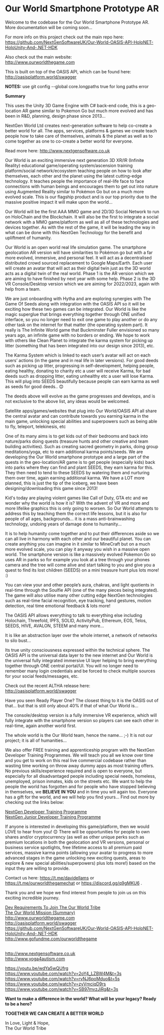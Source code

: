 # Our World Smartphone Prototype AR

Welcome to the codebase for the Our World Smartphone Prototype AR. More documentation will be coming soon...

For more info on this project check out the main repo here:<br>
https://github.com/NextGenSoftwareUK/Our-World-OASIS-API-HoloNET-HoloUnity-And-.NET-HDK

Also check out the main website:<br>
http://www.ourworldthegame.com

This is built on top of the OASIS API, which can be found here:<br>
http://oasisplatform.world/swagger


**NOTES:** use git config --global core.longpaths true for long paths error

**Summary**

This uses the Unity 3D Game Engine with C# back-end code, this is a geo-location AR game similar to Pokemon Go but much more evolved and has been in R&D, planning, design phase since 2013...

NextGen World Ltd creates next-generation software to help co-create a better world for all. The apps, services, platforms & games we create teach people how to take care of themselves, animals & the planet as well as to come together as one to co-create a better world for everyone.

Read more here:
http://www.nextgensoftware.co.uk 

Our World is an exciting immersive next generation 3D XR/IR (Infinite Reality) educational game/operating system/ascension training platform/social network/ecosystem teaching people on how to look after themselves, each other and the planet using the latest cutting-edge technology. It teaches people the importance of real-life face to face connections with human beings and encourages them to get out into nature using Augmented Reality similar to Pokémon Go but on a much more evolved scale. This is our flagship product and is our top priority due to the massive positive impact it will make upon the world...

Our World will be the first AAA MMO game and 2D/3D Social Network to run on HoloChain and the Blockchain. It will also be the first to integrate a social network with a MMO game/platform as well as all of these technologies and devices together. As with the rest of the game, it will be leading the way in what can be done with this NextGen Technology for the benefit and upliftment of humanity.

Our World is an open world real life simulation game. The smartphone geolocation AR version will have similarities to Pokémon go but with a far more evolved, immersive, and personal feel. It will act as a decentralised distributed crowd sourced replacement to Google Maps/Earth. Each user will create an avatar that will act as their digital twin just as the 3D world acts as a digital twin of the real world. Phase 1 is the AR version which we are aiming to have finished by next year with some help. Phase 2 is the 3D VR Console/Desktop version which we are aiming for 2022/2023, again with help from a team. 

We are just onboarding with Hytha and are exploring synergies with The Game Of Seeds along with integration with the OASIS API so it will be exciting how these two games can be integrated. Our World is like the magic superglue that brings everything together through ONE unified interface, so you no longer need to exit one game to play another or do any other task on the internet for that matter (the operating system part). It really is The Infinite World game that Buckminster Fuller envisioned so many years ago, an infinite game with no borders or ending. We hope to work with others like Clean Planet to integrate the karma system for picking up litter (something that has been integrated into our design since 2013), etc.

The Karma System which is linked to each user’s avatar will act on each users’ actions (in the game and in real life in later versions). For good deeds such as picking up litter, progressing in self-development, helping people, eating healthy, donating to charity etc a user will receive Karma, for bad deeds such as dropping litter, eating unhealthy etc a user will lose Karma. This will plug into SEEDS beautifully because people can earn karma as well as seeds for good deeds.. 😊

The deeds above will evolve as the game progresses and develops, and is not exclusive to the above list, any ideas would be welcomed.

Satellite apps/games/websites that plug into Our World/OASIS API all share the central avatar and can contribute towards you earning karma in the main game, unlocking special abilities and superpowers such as being able to fly, teleport, telekinesis, etc

One of its many aims is to get kids out of their bedrooms and back into nature/parks doing quests (treasure hunts and other creative and team building activities). Such as creating sacred geometry in parks, doing group meditations/yoga, etc to earn additional karma points/seeds. We are developing the Our World smartphone prototype and a large part of the quests in the geo-location/AR game is to get people (especially kids) back into parks where they can find and plant SEEDS, they earn karma for this. They then need to tend to these SEEDS by watering them and nurturing them over time, again earning additional karma. We have a LOT more planned, this is just the tip of the iceberg, we have been designing/downloading this game since 2013!

Kid's today are playing violent games like Call of Duty, GTA etc and we wonder why the world is how it is? With the advent of VR and more and more lifelike graphics this is only going to worsen. So Our World attempts to address this by teaching them the correct life lessons, but it is also for people of all ages, backgrounds... it is a mass anti-brainwashing technology, undoing years of damage done to humanity...

It is to help humanity come together and to put their differences aside so we can all live in harmony with each other and our beautiful planet. You can create anything you can imagine in it similar to MineCraft but on a much more evolved scale, you can play it anyway you wish in a massive open world. The smartphone version is like a massively evolved Pokemon Go so uses AR in parks so for example you look at a tree through your phones camera and the tree will come alive and start talking to you and give you a quest to find its lost children (SEEDS) on a mini treasure hunt plus lots more! :)

You can view your and other people’s aura, chakras, and light quotients in real-time through the Soulfie API (one of the many pieces being integrated). The game will also utilise many other cutting edge NextGen technologies such as real-time facial recognition, eye tracking, hand gestures, motion detection, real time emotional feedback & lots more!

The OASIS API allows everything to talk to everything else including Holochain, Threefold, IPFS, SOLID, ActivityPub, Ethereum, EOS, Telos, SEEDS, HIVE, AVALON, STEEM and many more... 

It is like an abstraction layer over the whole internet, a network of networks to silo bust...

Its true unity consciousness expressed within the technical sphere. The OASIS API is the universal data layer to the new internet and Our World is the universal fully integrated immersive UI layer helping to bring everything together through ONE central portal/UI. You will no longer need to remember many login credentials and be forced to check multiple sources for your social feeds/messages, etc.

Check out the recent ALTHA release here:
http://oasisplatform.world/swagger

Have you seen Ready Player One? The closest thing to it is the OASIS out of that... but that is still only about 40% if that of what Our World is... 

The console/desktop version is a fully immersive VR experience, which will fully integrate with the smartphone version so players can see each other in real-time, again another world first.

The whole world is the Our World team, hence the name... ;-) It is not our project; it is all of humanities...

We also offer FREE training and apprenticeship program with the NextGen Developer Training Programmes.  We will teach you all we know over time and you get to work on this real live commercial codebase rather than wasting time working on throw away dummy apps as most training offers. No previous skills/experience required and is open to everyone, but especially for all disadvantaged people including special needs, homeless, unemployed, prison inmates, kids on the streets etc. We want to help the people the world has forgotten and for people who have stopped believing in themselves, we **BELIEVE IN YOU** and in time you will again too. Everyone has a gift for the world, and we will help you find yours… Find out more by checking out the links below:

<a href="https://c8119036-8b0a-4498-ab07-331841f19b4b.filesusr.com/ugd/4280d8_ad8787bd42b1471bae73003bfbf111f7.pdf">NextGen Developer Training Programme</a><br>
<a href="https://c8119036-8b0a-4498-ab07-331841f19b4b.filesusr.com/ugd/4280d8_999d98ba615e4fa6ab4383a415ee24c5.pdf">NextGen Junior Developer Training Programme</a>

If anyone is interested in developing this game/platform, then we would LOVE to hear from you! 😊 There will be opportunities for people to own shares and/or cryptocurrency (as well as other unique perks such as premium locations in both the geolocation and VR versions, personal or business service spotlights, free lifetime access to all premium paid services, massive karma points (allowing your avatar to progress to more advanced stages in the game unlocking new exciting quests, areas to explore & new special abilities/superpowers) plus lots more!) based on the input they are willing to provide.  

Contact us here: https://t.me/davidellams or https://t.me/ourworldthegamechat or https://discord.gg/q9gMKU6 . 

Thank you and we hope we find interest from people to join us on this exciting incredible journey.

<a href="https://drive.google.com/file/d/1b_G08UTALUg4H3jPlBdElZAFvyRcVKj1/view">Dev Requirements To Join The Our World Tribe</a><br>
<a href="https://drive.google.com/file/d/12pCk20iLw_uA1yIfojcP6WwvyOT4WRiO/view?usp=sharing">The Our World Mission (Summary)</a><br>
http://www.ourworldthegame.com<br>
http://oasisplatform.world/swagger<br>
https://github.com/NextGenSoftwareUK/Our-World-OASIS-API-HoloNET-HoloUnity-And-.NET-HDK<br>
http://www.gofundme.com/ourworldthegame<br><br>

http://www.nextgensoftware.co.uk<br>
http://www.yoga4autism.com<br>

https://youtu.be/wdYa5wQUfrg<br>
https://www.youtube.com/watch?v=2oY4_LZBW4M&t=3s<br>
https://www.youtube.com/watch?v=rvNJ6poMduo&t=5s<br>
https://www.youtube.com/watch?v=zyVmciqD9rs<br>
https://www.youtube.com/watch?v=SB97mvzJiRg&t=3s<br>

**Want to make a difference in the world? What will be your legacy? Ready to be a hero?**

**TOGETHER WE CAN CREATE A BETTER WORLD**

In Love, Light & Hope,<br>
The Our World Tribe
